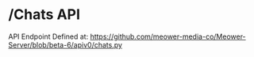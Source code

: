 # /Chats API 

API Endpoint Defined at: https://github.com/meower-media-co/Meower-Server/blob/beta-6/apiv0/chats.py